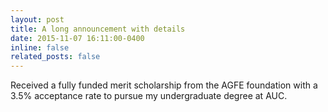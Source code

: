 ```yaml
---
layout: post
title: A long announcement with details
date: 2015-11-07 16:11:00-0400
inline: false
related_posts: false
---
```


Received a fully funded merit scholarship from the AGFE foundation with a 3.5% acceptance rate to pursue my undergraduate degree at AUC.
